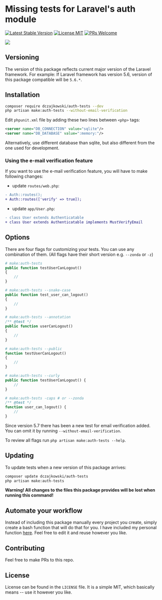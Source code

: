# Missing tests for Laravel's auth module

[![Latest Stable Version](https://poser.pugx.org/dczajkowski/auth-tests/version)](https://packagist.org/packages/dczajkowski/auth-tests)
[![License MIT](https://poser.pugx.org/dczajkowski/auth-tests/license)](https://packagist.org/packages/dczajkowski/auth-tests)
[![PRs Welcome](https://img.shields.io/badge/PRs-welcome-brightgreen.svg?style=flat)](https://egghead.io/courses/how-to-contribute-to-an-open-source-project-on-github)

![](https://i.imgur.com/1z5XkDc.png)

## Versioning

The version of this package reflects current major version of the Laravel framework. For example:
If Laravel framework has version 5.6, version of this package compatible will be `5.6.*`.

## Installation

```bash
composer require dczajkowski/auth-tests --dev
php artisan make:auth-tests --without-email-verification
```

Edit `phpunit.xml` file by adding these two lines between `<php>` tags:

```xml
<server name="DB_CONNECTION" value="sqlite"/>
<server name="DB_DATABASE" value=":memory:"/>
```

Alternatively, use different database than sqlite, but also different from the one used for development.

### Using the e-mail verification feature

If you want to use the e-mail verification feature, you will have to make following changes:

- update `routes/web.php`:

```diff
- Auth::routes();
+ Auth::routes(['verify' => true]);
```

- update `app/User.php`:

```diff
- class User extends Authenticatable
+ class User extends Authenticatable implements MustVerifyEmail
```

## Options

There are four flags for customizing your tests. You can use any combination of them. (All flags have their short version e.g. `--zonda` or `-z`)

```php
# make:auth-tests
public function testUserCanLogout()
{
    //
}

# make:auth-tests --snake-case
public function test_user_can_logout()
{
    //
}

# make:auth-tests --annotation
/** @test */
public function userCanLogout()
{
    //
}

# make:auth-tests --public
function testUserCanLogout()
{
    //
}

# make:auth-tests --curly
public function testUserCanLogout() {
    //
}

# make:auth-tests -caps # or --zonda
/** @test */
function user_can_logout() {
    //
}
```

Since version 5.7 there has been a new test for email verification added. You can omit it by running `--without-email-verification`.

To review all flags run `php artisan make:auth-tests --help`.

## Updating

To update tests when a new version of this package arrives:

```bash
composer update dczajkowski/auth-tests
php artisan make:auth-tests
```

**Warning! All changes to the files this package provides will be lost when running this command!**

## Automate your workflow

Instead of including this package manually every project you create, simply create a bash function that will do that for you. I have included my personal function [here](https://gist.github.com/DCzajkowski/9ebaeaa09d136e77497e060449b03171). Feel free to edit it and reuse however you like.

## Contributing

Feel free to make PRs to this repo.

## License

License can be found in the `LICENSE` file. It is a simple MIT, which basically means -- use it however you like.

